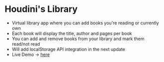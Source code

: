 # Houdini's Library
- Virtual library app where you can add books you're reading or currently own
- Each book will display the title, author and pages per book
- You can add and remove books from your library and mark them read/not read
- Will add localStorage API integration in the next update
- Live Demo -> [here](https://roymero.github.io/virtual-library/)

